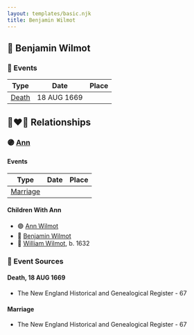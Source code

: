 ```yaml
---
layout: templates/basic.njk
title: Benjamin Wilmot
---
```

## 🔵 Benjamin Wilmot

### 📆 Events

Type | Date | Place
------ | ------ | ------
[Death](#event-7c0f55d0-e08a-433a-8611-f9dec2c2a4e7) | 18 AUG 1669 |

## 👩‍❤️‍👨 Relationships

### 🟣 [Ann ](/people/3/3872021)

#### Events

Type | Date | Place
------ | ------ | ------
[Marriage](#event-d344d05a-2ae0-4654-bcbc-1b1cb426eb5f) |  |
#### Children With Ann
* 🟣 [Ann Wilmot](/people/5/51633864)
* 🔵 [Benjamin Wilmot](/people/4/47740032)
* 🔵 [William Wilmot](/people/4/47205976), b. 1632
### 📰 Event Sources

#### <a id="event-7c0f55d0-e08a-433a-8611-f9dec2c2a4e7"></a> Death, 18 AUG 1669
* The New England Historical and Genealogical Register  - 67
#### <a id="event-d344d05a-2ae0-4654-bcbc-1b1cb426eb5f"></a> Marriage
* The New England Historical and Genealogical Register  - 67
